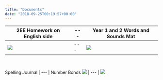 ```yaml
---
title: "Documents"
date: "2018-09-25T00:19:57+00:00"
---
```


2EE Homework on English side | --- | Year 1 and 2 Words and Sounds Mat
--- | --- | ----
[![](/images/year2Homework.png)](/docs/year2Homework.pdf) | --- | [![](/images/wordsAndSoundsMat.png)](/docs/wordsAndSoundsMat.pdf)

&nbsp;

Spelling Journal | --- | Number Bonds
[![](/images/spellingJournal.png)](/docs/spellingJournal.pdf) | --- | [![](/images/numberBonds.png)](/docs/numberBonds.pdf)
